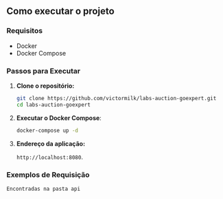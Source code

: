 ## Como executar o projeto

### Requisitos

- Docker
- Docker Compose

### Passos para Executar

1. **Clone o repositório:**

    ```sh
    git clone https://github.com/victormilk/labs-auction-goexpert.git
    cd labs-auction-goexpert
    ```

2. **Executar o Docker Compose**:

    ```sh
    docker-compose up -d
    ```

3. **Endereço da aplicação:**

    `http://localhost:8080`.

### Exemplos de Requisição
    Encontradas na pasta api